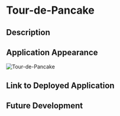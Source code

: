# Tour-de-Pancake

## Description

## Application Appearance

![Tour-de-Pancake](./images/screenshot.png)

## Link to Deployed Application

## Future Development
